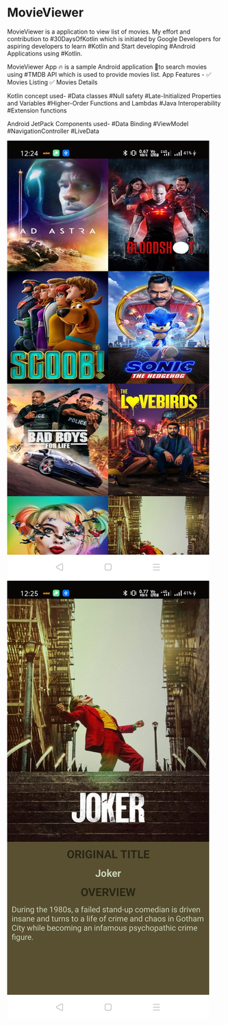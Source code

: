 # MovieViewer
MovieViewer is a application to view list of movies. My effort and contribution to #30DaysOfKotlin which is initiated by Google Developers for aspiring developers to learn #Kotlin and Start developing #Android Applications using #Kotlin.

MovieViewer App 🔥 is a sample Android application 📱to search movies using #TMDB API which is used to provide movies list. 
App Features - ✅ Movies Listing ✅ Movies Details

Kotlin concept used- #Data classes #Null safety #Late-Initialized Properties and Variables #Higher-Order Functions and Lambdas #Java Interoperability #Extension functions

Android JetPack Components used- #Data Binding #ViewModel #NavigationController #LiveData

![alt text](https://github.com/rohan5576/MovieViewer/blob/master/app/src/main/res/drawable/device-2020-05-31-122446_Easy-Resize.com.jpg)
![alt text](https://github.com/rohan5576/MovieViewer/blob/master/app/src/main/res/drawable/device-2020-05-31-122517_Easy-Resize.com.jpg)
